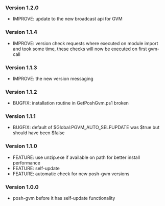 ### Version 1.2.0
* IMPROVE: update to the new broadcast api for GVM

### Version 1.1.4
* IMPROVE: version check requests where executed on module import and took some time, these checks will now be executed on first gvm-call

### Version 1.1.3
* IMPROVE: the new version messaging

### Version 1.1.2
* BUGFIX: installation routine in GetPoshGvm.ps1 broken

### Version 1.1.1
* BUGFIX: default of $Global:PGVM_AUTO_SELFUPDATE was $true but should have been $false

### Version 1.1.0
* FEATURE: use unzip.exe if available on path for better install performance
* FEATURE: self-update 
* FEATURE: automatic check for new posh-gvm versions

### Version 1.0.0
* posh-gvm before it has self-update functionality